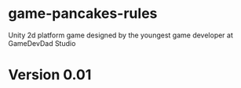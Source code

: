 # game-pancakes-rules
Unity 2d platform game designed by the youngest game developer at GameDevDad Studio

# Version 0.01
